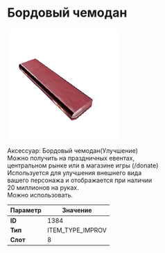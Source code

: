 # Бордовый чемодан

![Item Image](../img/1384.webp?raw=true)

Аксессуар: Бордовый чемодан(Улучшение)<br>Можно получить на праздничных евентах,<br>центральном рынке или в магазине игры (/donate)<br>Используется для улучшения внешнего вида<br>вашего персонажа и отображается при наличии<br>20 миллионов на руках.<br>Можно использовать.


| Параметр | Значение |
|----------|----------|
| **ID** | 1384 |
| **Тип** | ITEM_TYPE_IMPROV |
| **Слот** | 8 |

